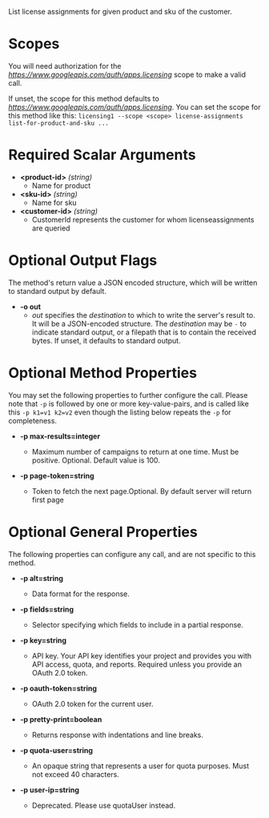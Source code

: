 List license assignments for given product and sku of the customer.
# Scopes

You will need authorization for the *https://www.googleapis.com/auth/apps.licensing* scope to make a valid call.

If unset, the scope for this method defaults to *https://www.googleapis.com/auth/apps.licensing*.
You can set the scope for this method like this: `licensing1 --scope <scope> license-assignments list-for-product-and-sku ...`
# Required Scalar Arguments
* **&lt;product-id&gt;** *(string)*
    - Name for product
* **&lt;sku-id&gt;** *(string)*
    - Name for sku
* **&lt;customer-id&gt;** *(string)*
    - CustomerId represents the customer for whom licenseassignments are queried

# Optional Output Flags

The method's return value a JSON encoded structure, which will be written to standard output by default.

* **-o out**
    - *out* specifies the *destination* to which to write the server's result to.
      It will be a JSON-encoded structure.
      The *destination* may be `-` to indicate standard output, or a filepath that is to contain the received bytes.
      If unset, it defaults to standard output.
# Optional Method Properties

You may set the following properties to further configure the call. Please note that `-p` is followed by one 
or more key-value-pairs, and is called like this `-p k1=v1 k2=v2` even though the listing below repeats the
`-p` for completeness.

* **-p max-results=integer**
    - Maximum number of campaigns to return at one time. Must be positive. Optional. Default value is 100.

* **-p page-token=string**
    - Token to fetch the next page.Optional. By default server will return first page

# Optional General Properties

The following properties can configure any call, and are not specific to this method.

* **-p alt=string**
    - Data format for the response.

* **-p fields=string**
    - Selector specifying which fields to include in a partial response.

* **-p key=string**
    - API key. Your API key identifies your project and provides you with API access, quota, and reports. Required unless you provide an OAuth 2.0 token.

* **-p oauth-token=string**
    - OAuth 2.0 token for the current user.

* **-p pretty-print=boolean**
    - Returns response with indentations and line breaks.

* **-p quota-user=string**
    - An opaque string that represents a user for quota purposes. Must not exceed 40 characters.

* **-p user-ip=string**
    - Deprecated. Please use quotaUser instead.
